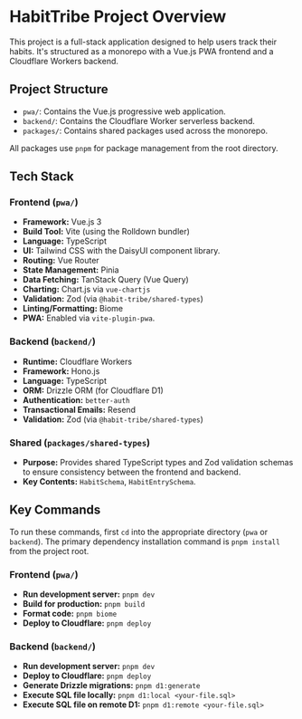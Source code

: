 # HabitTribe Project Overview

This project is a full-stack application designed to help users track their habits. It's structured as a monorepo with a Vue.js PWA frontend and a Cloudflare Workers backend.

## Project Structure

-   `pwa/`: Contains the Vue.js progressive web application.
-   `backend/`: Contains the Cloudflare Worker serverless backend.
-   `packages/`: Contains shared packages used across the monorepo.

All packages use `pnpm` for package management from the root directory.

## Tech Stack

### Frontend (`pwa/`)

-   **Framework:** Vue.js 3
-   **Build Tool:** Vite (using the Rolldown bundler)
-   **Language:** TypeScript
-   **UI:** Tailwind CSS with the DaisyUI component library.
-   **Routing:** Vue Router
-   **State Management:** Pinia
-   **Data Fetching:** TanStack Query (Vue Query)
-   **Charting:** Chart.js via `vue-chartjs`
-   **Validation:** Zod (via `@habit-tribe/shared-types`)
-   **Linting/Formatting:** Biome
-   **PWA:** Enabled via `vite-plugin-pwa`.

### Backend (`backend/`)

-   **Runtime:** Cloudflare Workers
-   **Framework:** Hono.js
-   **Language:** TypeScript
-   **ORM:** Drizzle ORM (for Cloudflare D1)
-   **Authentication:** `better-auth`
-   **Transactional Emails:** Resend
-   **Validation:** Zod (via `@habit-tribe/shared-types`)

### Shared (`packages/shared-types`)

-   **Purpose:** Provides shared TypeScript types and Zod validation schemas to ensure consistency between the frontend and backend.
-   **Key Contents:** `HabitSchema`, `HabitEntrySchema`.

## Key Commands

To run these commands, first `cd` into the appropriate directory (`pwa` or `backend`). The primary dependency installation command is `pnpm install` from the project root.

### Frontend (`pwa/`)

-   **Run development server:** `pnpm dev`
-   **Build for production:** `pnpm build`
-   **Format code:** `pnpm biome`
-   **Deploy to Cloudflare:** `pnpm deploy`

### Backend (`backend/`)

-   **Run development server:** `pnpm dev`
-   **Deploy to Cloudflare:** `pnpm deploy`
-   **Generate Drizzle migrations:** `pnpm d1:generate`
-   **Execute SQL file locally:** `pnpm d1:local <your-file.sql>`
-   **Execute SQL file on remote D1:** `pnpm d1:remote <your-file.sql>`

